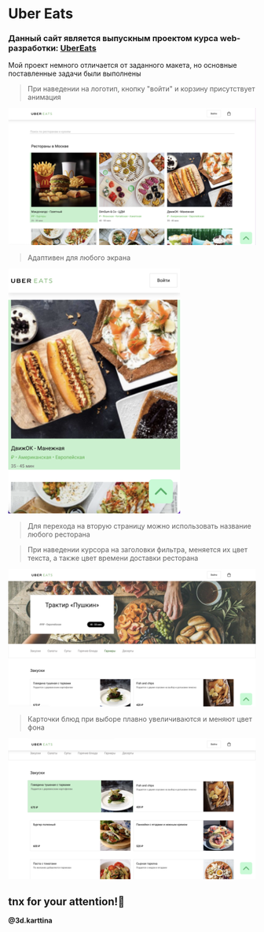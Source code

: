 # Uber Eats

### Данный сайт является выпускным проектом курса web-разработки: [UberEats](https://kartinub.netlify.app/ "Посмотрите на него!") ###

Мой проект немного отличается от заданного макета, но основные поставленные задачи были выполнены
> При наведении на логотип, кнопку "войти" и корзину присутствует анимация

![First Screen](https://github.com/Kartiina/ubereats/blob/main/img/first.png "first page")
> Адаптивен для любого экрана

<img src="https://github.com/Kartiina/ubereats/blob/main/img/mobile.png" width="350" alt="Mobile version"/>

> Для перехода на вторую страницу можно использовать название любого ресторана

> При наведении курсора на заголовки фильтра, меняется их цвет текста, а также цвет времени доставки ресторана

![Third screen](https://github.com/Kartiina/ubereats/blob/main/img/pushkin%2017.49.43.png "Second page!")

> Карточки блюд при выборе плавно увеличиваются и меняют цвет фона

![Fourth screen](https://github.com/Kartiina/ubereats/blob/main/img/pushkinactive.png "Some animation")

## tnx for your attention!👻

**@3d.karttina**
